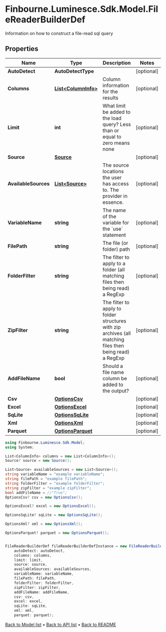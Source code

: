 # Finbourne.Luminesce.Sdk.Model.FileReaderBuilderDef
Information on how to construct a file-read sql query

## Properties

Name | Type | Description | Notes
------------ | ------------- | ------------- | -------------
**AutoDetect** | **AutoDetectType** |  | [optional] 
**Columns** | [**List&lt;ColumnInfo&gt;**](ColumnInfo.md) | Column information for the results | [optional] 
**Limit** | **int** | What limit be added to the load query?  Less than or equal to zero means none | [optional] 
**Source** | [**Source**](Source.md) |  | [optional] 
**AvailableSources** | [**List&lt;Source&gt;**](Source.md) | The source locations the user has access to.  The provider in essence. | [optional] 
**VariableName** | **string** | The name of the variable for the &#x60;use&#x60; statement | [optional] 
**FilePath** | **string** | The file (or folder) path | [optional] 
**FolderFilter** | **string** | The filter to apply to a folder (all matching files then being read) a RegExp | [optional] 
**ZipFilter** | **string** | The filter to apply to folder structures with zip archives (all matching files then being read) a RegExp | [optional] 
**AddFileName** | **bool** | Should a file name column be added to the output? | [optional] 
**Csv** | [**OptionsCsv**](OptionsCsv.md) |  | [optional] 
**Excel** | [**OptionsExcel**](OptionsExcel.md) |  | [optional] 
**SqLite** | [**OptionsSqLite**](OptionsSqLite.md) |  | [optional] 
**Xml** | [**OptionsXml**](OptionsXml.md) |  | [optional] 
**Parquet** | [**OptionsParquet**](OptionsParquet.md) |  | [optional] 

```csharp
using Finbourne.Luminesce.Sdk.Model;
using System;

List<ColumnInfo> columns = new List<ColumnInfo>();
Source? source = new Source();

List<Source> availableSources = new List<Source>();
string variableName = "example variableName";
string filePath = "example filePath";
string folderFilter = "example folderFilter";
string zipFilter = "example zipFilter";
bool addFileName = //"True";
OptionsCsv? csv = new OptionsCsv();

OptionsExcel? excel = new OptionsExcel();

OptionsSqLite? sqLite = new OptionsSqLite();

OptionsXml? xml = new OptionsXml();

OptionsParquet? parquet = new OptionsParquet();


FileReaderBuilderDef fileReaderBuilderDefInstance = new FileReaderBuilderDef(
    autoDetect: autoDetect,
    columns: columns,
    limit: limit,
    source: source,
    availableSources: availableSources,
    variableName: variableName,
    filePath: filePath,
    folderFilter: folderFilter,
    zipFilter: zipFilter,
    addFileName: addFileName,
    csv: csv,
    excel: excel,
    sqLite: sqLite,
    xml: xml,
    parquet: parquet);
```

[Back to Model list](../README.md#documentation-for-models) &#8226; [Back to API list](../README.md#documentation-for-api-endpoints) &#8226; [Back to README](../README.md)
